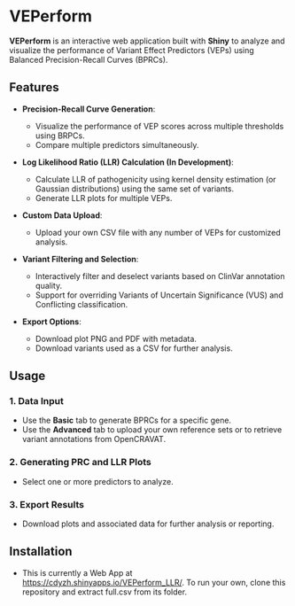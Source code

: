 # VEPerform

**VEPerform** is an interactive web application built with **Shiny** to analyze and visualize the performance of Variant Effect Predictors (VEPs) using Balanced Precision-Recall Curves (BPRCs).

## Features

- **Precision-Recall Curve Generation**: 
  - Visualize the performance of VEP scores across multiple thresholds using BRPCs.
  - Compare multiple predictors simultaneously.
  
- **Log Likelihood Ratio (LLR) Calculation (In Development)**:
  - Calculate LLR of pathogenicity using kernel density estimation (or Gaussian distributions) using the same set of variants.
  - Generate LLR plots for multiple VEPs.

- **Custom Data Upload**:
  - Upload your own CSV file with any number of VEPs for customized analysis.

- **Variant Filtering and Selection**:
  - Interactively filter and deselect variants based on ClinVar annotation quality.
  - Support for overriding Variants of Uncertain Significance (VUS) and Conflicting classification.

- **Export Options**:
  - Download plot PNG and PDF with metadata.
  - Download variants used as a CSV for further analysis.

## Usage

### 1. Data Input
- Use the **Basic** tab to generate BPRCs for a specific gene.
- Use the **Advanced** tab to upload your own reference sets or to retrieve variant annotations from OpenCRAVAT.

### 2. Generating PRC and LLR Plots
- Select one or more predictors to analyze.

### 3. Export Results
- Download plots and associated data for further analysis or reporting.

## Installation
- This is currently a Web App at https://cdyzh.shinyapps.io/VEPerform_LLR/. To run your own, clone this repository and extract full.csv from its folder. 